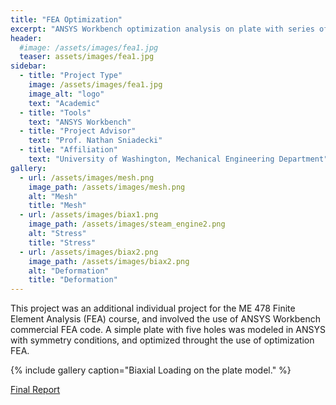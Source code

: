```yaml
---
title: "FEA Optimization"
excerpt: "ANSYS Workbench optimization analysis on plate with series of holes."
header:
  #image: /assets/images/fea1.jpg
  teaser: assets/images/fea1.jpg
sidebar:
  - title: "Project Type"
    image: /assets/images/fea1.jpg
    image_alt: "logo"
    text: "Academic"
  - title: "Tools"
    text: "ANSYS Workbench"
  - title: "Project Advisor"
    text: "Prof. Nathan Sniadecki"
  - title: "Affiliation"
    text: "University of Washington, Mechanical Engineering Department"
gallery:
  - url: /assets/images/mesh.png
    image_path: /assets/images/mesh.png
    alt: "Mesh"
    title: "Mesh"
  - url: /assets/images/biax1.png
    image_path: /assets/images/steam_engine2.png
    alt: "Stress"
    title: "Stress"
  - url: /assets/images/biax2.png
    image_path: /assets/images/biax2.png
    alt: "Deformation"
    title: "Deformation"
---
```


This project was an additional individual project for the ME 478 Finite Element Analysis (FEA) course, and involved the use of ANSYS Workbench commercial FEA code. A simple plate with five holes was modeled in ANSYS with symmetry conditions, and optimized throught the use of optimization FEA.

{% include gallery caption="Biaxial Loading on the plate model." %}

[Final Report](https://drive.google.com/file/d/1_OaFQjk4trvOFJ9zcIryLTgC6sQyxl0M/view?usp=sharing)
